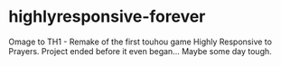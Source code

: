 # highlyresponsive-forever
Omage to TH1 - Remake of the first touhou game Highly Responsive to Prayers. Project ended before it even began... Maybe some day tough.
